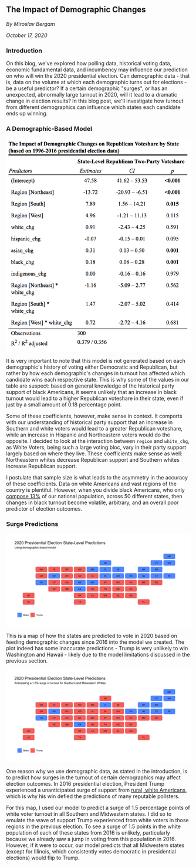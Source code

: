 ## The Impact of Demographic Changes

_By Miroslav Bergam_

_October 17, 2020_

### Introduction

On this blog, we've explored how polling data, historical voting data, economic fundamental data, and incumbency may influence our prediction on who will win the 2020 presidential election. Can demographic data - that is, data on the volume at which each demographic turns out for elections - be a useful predictor? If a certain demographic "surges", or has an unexpected, abnormally large turnout in 2020, will it lead to a dramatic change in election results? In this blog post, we'll investigate how turnout from different demographics can influence which states each candidate ends up winning.

### A Demographic-Based Model

![](../figures/demotable.png)

It is very important to note that this model is not generated based on each demographic's history of voting either Democratic and Republican, but rather by how each demographic's changes in turnout has affected which candidate wins each respective state. This is why some of the values in our table are suspect: based on general knowledge of the historical party support of black Americans, it seems unlikely that an increase in black turnout would lead to a higher Republican voteshare in their state, even if just by a small amount of 0.18 percentage point. 

Some of these coefficients, however, make sense in context. It comports with our understanding of historical party support that an increase in Southern and white voters would lead to a greater Republican voteshare, while an increase in Hispanic and Northeastern voters would do the opposite. I decided to look at the interaction between `region` and `white_chg`, as White Voters, being such a large voting bloc, vary in their party support largely based on where they live. These coefficients make sense as well: Northeastern whites decrease Republican support and Southern whites increase Republican support. 

I postulate that sample size is what leads to the asymmetry in the accuracy of these coefficients. Data on white Americans and vast regions of the country is plentiful. However, when you divide black Americans, who only [compose 13%](https://www.census.gov/quickfacts/fact/table/US/PST045219) of our national population, across 50 different states, then changes in black turnout become volatile, arbitrary, and an overall poor predictor of election outcomes. 

### Surge Predictions

![](../figures/demomap1.jpg)

This is a map of how the states are predicted to vote in 2020 based on feeding demographic changes since 2016 into the model we created. The plot indeed has some inaccurate predictions - Trump is very unlikely to win Washington and Hawaii - likely due to the model limitations discussed in the previous section.

![](../figures/demomap2.jpg)

One reason why we use demographic data, as stated in the introduction, is to predict how surges in the turnout of certain demographics may affect election outcomes. In 2016 presidential election, President Trump experienced a unanticipated surge of support from [rural, white Americans](https://www.pewresearch.org/fact-tank/2016/11/17/behind-trumps-win-in-rural-white-america-women-joined-men-in-backing-him/), which is why his win defied the predictions of many reputable pollsters.

For this map, I used our model to predict a surge of 1.5 percentage points of white voter turnout in all Southern and Midwestern states. I did so to emulate the wave of support Trump experienced from white voters in those regions in the previous election. To see a surge of 1.5 points in the white population of each of these states from 2016 is unlikely, particularly because we already saw a jump in voting from this population in 2016. However, if it were to occur, our model predicts that all Midwestern states (except for Illinois, which consistently votes democratic in presidential elections) would flip to Trump.

